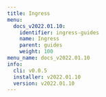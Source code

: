 ```yaml
---
title: Ingress
menu:
  docs_v2022.01.10:
    identifier: ingress-guides
    name: Ingress
    parent: guides
    weight: 100
menu_name: docs_v2022.01.10
info:
  cli: v0.0.5
  installer: v2022.01.10
  version: v2022.01.10
---
```


